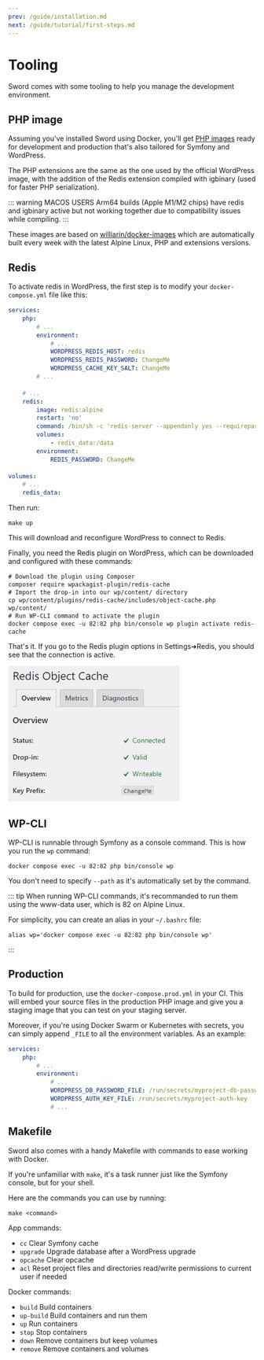 ```yaml
---
prev: /guide/installation.md
next: /guide/tutorial/first-steps.md
---
```


# Tooling

Sword comes with some tooling to help you manage the development environment.

## PHP image

Assuming you've installed Sword using Docker, you'll get [PHP images](https://github.com/phpsword/docker-images) ready for development
and production that's also tailored for Symfony and WordPress.

The PHP extensions are the same as the one used by the official WordPress image, with the
addition of the Redis extension compiled with igbinary (used for faster PHP serialization).

::: warning MACOS USERS
Arm64 builds (Apple M1/M2 chips) have redis and igbinary active but not working together due to compatibility issues while compiling.
:::

These images are based on [williarin/docker-images](https://github.com/williarin/docker-images) which are automatically built
every week with the latest Alpine Linux, PHP and extensions versions.

## Redis

To activate redis in WordPress, the first step is to modify your `docker-compose.yml` file like this:

```yaml
services:
    php:
        # ...
        environment:
            # ...
            WORDPRESS_REDIS_HOST: redis
            WORDPRESS_REDIS_PASSWORD: ChangeMe
            WORDPRESS_CACHE_KEY_SALT: ChangeMe
        # ...

    # ...
    redis:
        image: redis:alpine
        restart: 'no'
        command: /bin/sh -c 'redis-server --appendonly yes --requirepass $${REDIS_PASSWORD}'
        volumes:
            - redis_data:/data
        environment:
            REDIS_PASSWORD: ChangeMe

volumes:
    # ...
    redis_data:
```

Then run:

```bash:no-line-numbers
make up
```

This will download and reconfigure WordPress to connect to Redis.

Finally, you need the Redis plugin on WordPress, which can be downloaded and configured with these commands:

```bash:no-line-numbers
# Download the plugin using Composer
composer require wpackagist-plugin/redis-cache
# Import the drop-in into our wp/content/ directory
cp wp/content/plugins/redis-cache/includes/object-cache.php wp/content/
# Run WP-CLI command to activate the plugin
docker compose exec -u 82:82 php bin/console wp plugin activate redis-cache
```

That's it. If you go to the Redis plugin options in Settings➔Redis, you should see that the connection is active.

![Redis connection](../.vuepress/public/images/wordpress-redis.jpg)

## WP-CLI

WP-CLI is runnable through Symfony as a console command. This is how you run the `wp` command:

```bash:no-line-numbers
docker compose exec -u 82:82 php bin/console wp
```

You don't need to specify `--path` as it's automatically set by the command.

::: tip
When running WP-CLI commands, it's recommanded to run them using the www-data user, which is 82 on Alpine Linux.

For simplicity, you can create an alias in your `~/.bashrc` file:
```bash:no-line-numbers
alias wp='docker compose exec -u 82:82 php bin/console wp'
```
:::


## Production

To build for production, use the `docker-compose.prod.yml` in your CI.
This will embed your source files in the production PHP image and give you a staging image that you can test
on your staging server.

Moreover, if you're using Docker Swarm or Kubernetes with secrets, you can simply append `_FILE` to all the
environment variables. As an example:

```yaml
services:
    php:
        # ...
        environment:
            # ...
            WORDPRESS_DB_PASSWORD_FILE: /run/secrets/myproject-db-password
            WORDPRESS_AUTH_KEY_FILE: /run/secrets/myproject-auth-key
            # ...
```

## Makefile

Sword also comes with a handy Makefile with commands to ease working with Docker.

If you're unfamiliar with `make`, it's a task runner just like the Symfony console, but for your shell.

Here are the commands you can use by running:

```bash:no-line-numbers
make <command>
```

App commands:

* `cc` Clear Symfony cache
* `upgrade` Upgrade database after a WordPress upgrade
* `opcache` Clear opcache
* `acl` Reset project files and directories read/write permissions to current user if needed

Docker commands:

* `build` Build containers
* `up-build` Build containers and run them
* `up` Run containers
* `stop` Stop containers
* `down` Remove containers but keep volumes
* `remove` Remove containers and volumes
